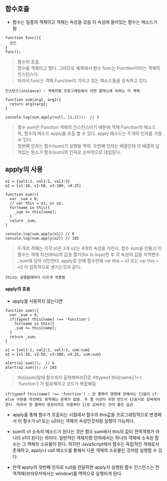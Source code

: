 ## 함수호출
- 함수는 일종의 객체이고 객체는 속성을 갖음 이 속성에 들어있는 함수는 메소드가 됨
```
function func(){
  코드
}
func();
```
> 함수의 호출.<br />함수를 객체라고 했다. 그러므로 예제에서 함수 func는 Function이라는 객체의 인스턴스다.<br/>따라서 func는 객체 Function이 가지고 있는 메소드들을 상속하고 있다.

`인스턴스(instance) : 객체지향 프로그래밍에서 어떤 클래스에 속하는 각 객체`

```
function sum(arg1, arg2){
  return arg1+arg2;
}

console.log(sum.apply(null, [1,2]));  // 3
```
> 함수 sum은 Function 객체의 인스턴스이기 때문에 객체 Function의 메소드 즉, 함수의 메소드 apply를 호출 할 수 있다. apply 메소드는 두개의 인자를 가질 수 있다.<br/>첫번째 인자는 함수(sum)가 실행될 맥락, 두번째 인자는 배열인데 이 배열의 담겨있는 원소가 함수(sum)의 인자로 순차적으로 대입된다.


## apply의 사용
```
o1 = {val1:1, val2:2, val3:3}
o2 = {v1:10, v2:50, v3:100, v4:25}

function sum(){
  var _sum = 0;
  // var this = o1; or o2;
  for(name in this){
    _sum += this[name];
  }
  return _sum;
}

console.log(sum.apply(o1)) // 6
console.log(sum.apply(o2)) // 185
```
> 두개의 객체는 각각 o1은 3개 o2는 4개의 속성을 가진다. 함수 sum을 만들고 이 함수는  객체 자신(this)의 값을 열거(for in loop)한 후 각 속성의 값을 지역변수 _sum에 담아 리턴한다. apply로 인해 함수안에 var this = o1 또는 var this = o2 이 암묵적으로 생기는것과 같다.

`this는 실행될때마다 다르게 적용됨`

#### apply의 효용
- apply를 사용하지 않는다면
```
function sum(){
  var _sum = 0;
  if(typeof this[name] !== 'function')
    for(name in this){
    _sum += this[name];
  }
  return _sum;
}

o1 = {val1:1, val2:2, val3:3, sum:sum}
o2 = {v1:10, v2:50, v3:100, v4:25, sum:sum}

alert(o1.sum());  // 6
alert(o2.sum()); // 185
```
> this[sum]일때 함수까지 출력해버리므로 if(typeof this[name] !== 'function') 가 필요해지고 코드가 복잡해짐

`if(typeof this[name] !== 'function') : 한 줄짜리 명령에 한해서는 {}없이 if-else 구문을 작성해도 동작에는 문제가 없음. 두 줄 이상이 되면 반드시 {}표시로 감싸줘야한다. 따라서 한 줄짜리 문장이라도 처음부터 {}로 감싸주는 것이 좋은 습관`

- apply를 통해 함수가 호출되는 시점에서 함수의 this값을 프로그래밍적으로 변경해서 이 함수가 o1 또는 o2라는 객체의 속성인것처럼 실행이 가능하다.

- sum의 o1 소속의 메소드가 된다는 것은 함수 sum에서 this의 값이 전역객체가 아니라 o1이 된다는 의미다. 일반적인 객체지향 언어에서는 하나의 객체에 소속된 함수는 그 객체의 소유물이 된다. 하지만 JavaScript에서 함수는 독립적인 객체로서 존재하고, apply나 call 메소드를 통해서 다른 객체의 소유물인 것처럼 실행할 수 있다.

- 만약 apply의 첫번째 인자로 null을 전달하면 apply가 실행된 함수 인스턴스는 전역객체(브라우저에서는 window)를 맥락으로 실행되게 된다.
